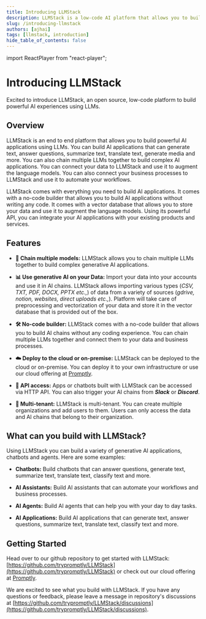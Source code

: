 ```yaml
---
title: Introducing LLMStack
description: LLMStack is a low-code AI platform that allows you to build powerful AI applications using pre-trained language models.
slug: /introducing-llmstack
authors: [ajhai]
tags: [llmstack, introduction]
hide_table_of_contents: false
---
```


import ReactPlayer from "react-player";

# Introducing LLMStack

Excited to introduce LLMStack, an open source, low-code platform to build powerful AI experiences using LLMs.

<!--truncate-->

## Overview

LLMStack is an end to end platform that allows you to build powerful AI applications using LLMs. You can build AI applications that can generate text, answer questions, summarize text, translate text, generate media and more. You can also chain multiple LLMs together to build complex AI applications. You can connect your data to LLMStack and use it to augment the language models. You can also connect your business processes to LLMStack and use it to automate your workflows.

LLMStack comes with everything you need to build AI applications. It comes with a no-code builder that allows you to build AI applications without writing any code. It comes with a vector database that allows you to store your data and use it to augment the language models. Using its powerful API, you can integrate your AI applications with your existing products and services.

<ReactPlayer
  playing
  controls
  url="/img/llmstack-demo.m4v"
  width="100%"
  height="100%"
  loop
/>

## Features

- **🔗 Chain multiple models:** LLMStack allows you to chain multiple LLMs together to build complex generative AI applications.

- **📊 Use generative AI on your Data:** Import your data into your accounts and use it in AI chains. LLMStack allows importing various types (_CSV, TXT, PDF, DOCX, PPTX etc.,_) of data from a variety of sources (_gdrive, notion, websites, direct uploads etc.,_). Platform will take care of preprocessing and vectorization of your data and store it in the vector database that is provided out of the box.

- **🛠️ No-code builder:** LLMStack comes with a no-code builder that allows you to build AI chains without any coding experience. You can chain multiple LLMs together and connect them to your data and business processes.

- **☁️ Deploy to the cloud or on-premise:** LLMStack can be deployed to the cloud or on-premise. You can deploy it to your own infrastructure or use our cloud offering at [Promptly](https://trypromptly.com).

- **🚀 API access:** Apps or chatbots built with LLMStack can be accessed via HTTP API. You can also trigger your AI chains from **_Slack_** or **_Discord_**.

- **🏢 Multi-tenant:** LLMStack is multi-tenant. You can create multiple organizations and add users to them. Users can only access the data and AI chains that belong to their organization.

## What can you build with LLMStack?

Using LLMStack you can build a variety of generative AI applications, chatbots and agents. Here are some examples:

- **Chatbots:** Build chatbots that can answer questions, generate text, summarize text, translate text, classify text and more.

- **AI Assistants:** Build AI assistants that can automate your workflows and business processes.

- **AI Agents:** Build AI agents that can help you with your day to day tasks.

- **AI Applications:** Build AI applications that can generate text, answer questions, summarize text, translate text, classify text and more.

## Getting Started

Head over to our github repository to get started with LLMStack: [https://github.com/trypromptly/LLMStack](https://github.com/trypromptly/LLMStack) or check out our cloud offering at [Promptly](https://trypromptly.com).

We are excited to see what you build with LLMStack. If you have any questions or feedback, please leave a message in repository's discussions at [https://github.com/trypromptly/LLMStack/discussions](https://github.com/trypromptly/LLMStack/discussions).

